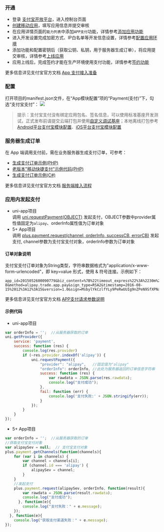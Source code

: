 ### 开通  
- 登录 [支付宝开放平台](https://open.alipay.com/)，进入控制台页面
- [创建移动应用](https://opendocs.alipay.com/open/200/105310)，填写应用信息并提交审核
- 在应用详情页面的`能力列表`中添加`APP支付`功能，详情参考[添加应用功能](https://opendocs.alipay.com/open/200/105310#%E6%B7%BB%E5%8A%A0%E5%BA%94%E7%94%A8%E5%8A%9F%E8%83%BD)
- 进入开发设置完成加密方式、IP白名单等开发信息设置，详情参考[配置应用环境](https://opendocs.alipay.com/open/200/105310#%E9%85%8D%E7%BD%AE%E5%BA%94%E7%94%A8%E7%8E%AF%E5%A2%83)
- 添加功能和配置密钥后（获取公钥、私钥，用于服务器生成订单），将应用提交审核，详情参考[上线应用](https://opendocs.alipay.com/open/200/golive/)
- 应用上线后，完成签约才能在生产环境使用支付功能，详情参考[签约功能](https://opendocs.alipay.com/open/200/105314/)

更多信息详见支付宝官方文档 [App 支付接入准备](https://opendocs.alipay.com/open/204/105297/)


### 配置  
打开项目的manifest.json文件，在“App模块配置”项的“Payment(支付)”下，勾选“支付宝支付”：
![](https://partner-dcloud-native.oss-cn-hangzhou.aliyuncs.com/images/uniapp/payment/alipay_setup_manifest_info.png)

> 提示：支付宝支付没有绑定应用包名、签名信息，可以使用标准基座开发测试，正式发布前请提交云端打包并使用[自定义调试基座](https://ask.dcloud.net.cn/article/35115)；本地离线打包参考[Android平台支付宝模块配置](https://nativesupport.dcloud.net.cn/AppDocs/usemodule/androidModuleConfig/pay?id=%e6%94%af%e4%bb%98%e5%ae%9d)、[iOS平台支付宝模块配置](https://nativesupport.dcloud.net.cn/AppDocs/usemodule/iOSModuleConfig/pay?id=%e6%94%af%e4%bb%98%e5%ae%9d)


### 服务器生成订单  
在 App 端调用支付前，需在业务服务器生成支付订单，可参考：
- [生成支付订单示例(PHP)](https://github.com/dcloudio/H5P.Server/tree/master/payment/alipayrsa2)
- [老版本"移动快捷支付"示例代码(PHP)](https://github.com/dcloudio/H5P.Server/tree/master/payment/alipay)
- [生成支付订单示例(C#)](http://ask.dcloud.net.cn/article/197)

更多信息详见支付宝官方文档 [服务端接入流程](https://opendocs.alipay.com/open/204/01dcc0)


### 应用内发起支付  

- uni-app项目  
调用 [uni.requestPayment(OBJECT)](https://uniapp.dcloud.io/api/plugins/payment?id=requestpayment) 发起支付，OBJECT参数中provider属性值固定为`alipay`、orderInfo属性值为订单对象
- 5+ App项目  
调用 [plus.payment.request(channel, orderInfo, successCB, errorCB)](https://www.html5plus.org/doc/zh_cn/payment.html#plus.payment.request) 发起支付, channel参数为支付宝支付对象，orderInfo参数为订单对象


#### 订单对象说明  
支付宝支付订单对象为String类型，字符串数据格式为"application/x-www-form-urlencoded"，即 key=value 形式，使用 & 符号连接。示例如下：
```
app_id=2015052600090779&biz_content=%7B%22timeout_express%22%3A%2230m%22%2C%22seller_id%22%3A%22%22%2C%22product_code%22%3A%22QUICK_MSECURITY_PAY%22%2C%22total_amount%22%3A%220.02%22%2C%22subject%22%3A%221%22%2C%22body%22%3A%22%E6%88%91%E6%98%AF%E6%B5%8B%E8%AF%95%E6%95%B0%E6%8D%AE%22%2C%22out_trade_no%22%3A%22314VYGIAGG7ZOYY%22%7D&charset=utf-8&method=alipay.trade.app.pay&sign_type=RSA2&timestamp=2016-08-15%2012%3A12%3A15&version=1.0&sign=MsbylYkCzlfYLy9PeRwUUIg9nZPeN9SfXPNavUCroGKR5Kqvx0nEnd3eRmKxJuthNUx4ERCXe552EV9PfwexqW%2B1wbKOdYtDIb4%2B7PL3Pc94RZL0zKaWcaY3tSL89%2FuAVUsQuFqEJdhIukuKygrXucvejOUgTCfoUdwTi7z%2BZzQ%3D
```

更多信息详见支付宝官方文档 [APP支付请求参数说明](https://opendocs.alipay.com/open/204/105465/)


#### 示例代码
- uni-app项目  
``` js
var orderInfo = '';  //从服务器获取的订单
uni.getProvider({
    service: 'payment',
    success: function (res) {
        console.log(res.provider)
        if (~res.provider.indexOf('alipay')) {
            uni.requestPayment({
                "provider": "alipay",   //固定值为"alipay"
                "orderInfo": orderInfo, //此处为服务器返回的订单信息字符串
                success: function (res) {
                    var rawdata = JSON.parse(res.rawdata);
                    console.log("支付成功");
                },
                fail: function (err) {
                    console.log('支付失败:' + JSON.stringify(err));
                }
            });
        }
    }
});
```

- 5+ App项目
``` js
var orderInfo = '';  //从服务器获取的订单
//获取支付宝支付对象
var alipaySev = null;  // 支付宝支付对象
plus.payment.getChannels(function(channels){
    for (var i in channels) {
        var channel = channels[i];
        if (channel.id === 'alipay') {
            alipaySev = channel;
        }
    }
    //发起支付
    plus.payment.request(alipaySev, orderInfo, function(result){
        var rawdata = JSON.parse(result.rawdata);
        console.log("支付成功");
      }, function(e){
        console.log("支付失败：" + e.message);
    });
  }, function(e){
    console.log("获取支付渠道失败：" + e.message);
});
```

